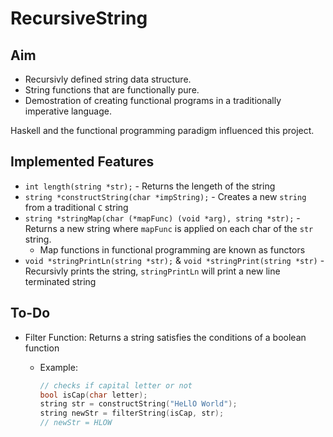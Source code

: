 # RecursiveString
## Aim 

- Recursivly defined string data structure.
- String functions that are functionally pure.
- Demostration of creating functional programs in a traditionally imperative language.

Haskell and the functional programming paradigm influenced this project.

## Implemented Features

- `int length(string *str);` - Returns the lengeth of the string
- `string *constructString(char *impString);` - Creates a new `string` from a traditional `C` string
- `string *stringMap(char (*mapFunc) (void *arg), string *str);` - Returns a new string where `mapFunc` is applied on each char of the `str` string.
  - Map functions in functional programming are known as functors
- `void *stringPrintLn(string *str);` & `void *stringPrint(string *str)` - Recursivly prints the string, `stringPrintLn` will print a new line terminated string

## To-Do

- Filter Function: Returns a string satisfies the conditions of a boolean function

  - Example:

    ```c
    // checks if capital letter or not
    bool isCap(char letter);
    string str = constructString("HeLlO World");
    string newStr = filterString(isCap, str);
    // newStr = HLOW
    ```
